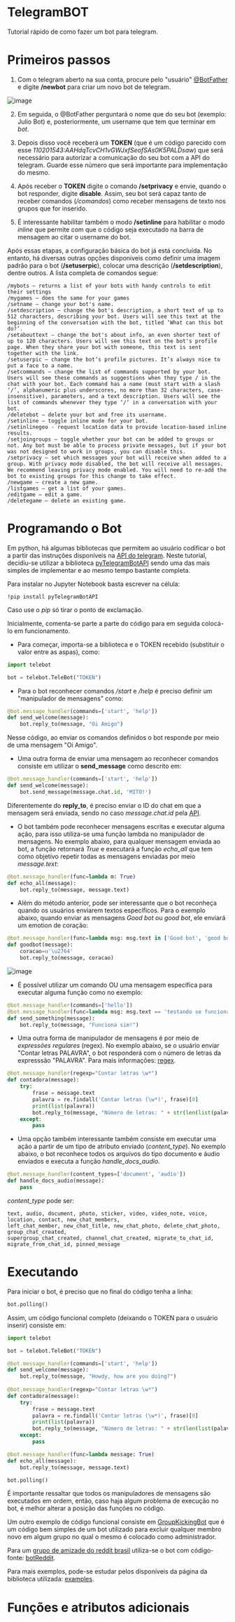 # TelegramBOT
Tutorial rápido de como fazer um bot para telegram.

# Primeiros passos
1) Com o telegram aberto na sua conta, procure pelo "usuário" [@BotFather](https://core.telegram.org/bots#6-botfather) e digite **/newbot** para criar um novo bot de telegram.

![image](https://user-images.githubusercontent.com/56649205/77024513-80b63d00-696d-11ea-815a-67634e1a49df.png) 

2) Em seguida, o @BotFather perguntará o nome que do seu bot (exemplo: Julio Bot) e, posteriormente, um username que tem que terminar em *bot*. 

3) Depois disso você receberá um **TOKEN** (que é um código parecido com esse *110201543:AAHdqTcvCH1vGWJxfSeofSAs0K5PALDsaw*) que será necessário para autorizar a comunicação do seu bot com a API do telegram. Guarde esse número que será importante para implementação do mesmo. 

4) Após receber o **TOKEN** digite o comando **/setprivacy** e envie, quando o bot responder, digite **disable**. Assim, seu bot será capaz tanto de receber comandos (*/comandos*) como receber mensagens de texto nos grupos que for inserido. 

5) É interessante habilitar também o modo **/setinline** para habilitar o modo *inline* que permite com que o código seja executado na barra de mensagem ao citar o username do bot. 

Após essas etapas, a configuração básica do bot já está concluída. No entanto, há diversas outras opções disponíveis como definir uma imagem padrão para o bot (**/setuserpic**), colocar uma descrição (**/setdescription**), dentre outros. A lista completa de comandos segue:

```
/mybots — returns a list of your bots with handy controls to edit their settings
/mygames — does the same for your games
/setname – change your bot's name.
/setdescription — change the bot's description, a short text of up to 512 characters, describing your bot. Users will see this text at the beginning of the conversation with the bot, titled ‘What can this bot do?’.
/setabouttext — change the bot's about info, an even shorter text of up to 120 characters. Users will see this text on the bot's profile page. When they share your bot with someone, this text is sent together with the link.
/setuserpic — change the bot‘s profile pictures. It’s always nice to put a face to a name.
/setcommands — change the list of commands supported by your bot. Users will see these commands as suggestions when they type / in the chat with your bot. Each command has a name (must start with a slash ‘/’, alphanumeric plus underscores, no more than 32 characters, case-insensitive), parameters, and a text description. Users will see the list of commands whenever they type ‘/’ in a conversation with your bot.
/deletebot — delete your bot and free its username.
/setinline — toggle inline mode for your bot.
/setinlinegeo - request location data to provide location-based inline results.
/setjoingroups — toggle whether your bot can be added to groups or not. Any bot must be able to process private messages, but if your bot was not designed to work in groups, you can disable this.
/setprivacy — set which messages your bot will receive when added to a group. With privacy mode disabled, the bot will receive all messages. We recommend leaving privacy mode enabled. You will need to re-add the bot to existing groups for this change to take effect.
/newgame — create a new game.
/listgames — get a list of your games.
/editgame — edit a game.
/deletegame — delete an existing game.
```

# Programando o Bot
Em python, há algumas bibliotecas que permitem ao usuário codificar o bot a partir das instruções disponíveis na [API do telegram](https://core.telegram.org/bots/api). Neste tutorial, decidiu-se utilizar a biblioteca [pyTelegramBotAPI](https://github.com/eternnoir/pyTelegramBotAPI) sendo uma das mais simples de implementar e ao mesmo tempo bastante completa. 

Para instalar no Jupyter Notebook basta escrever na célula:
```
!pip install pyTelegramBotAPI
```
Caso use o *pip* só tirar o ponto de exclamação. 

Inicialmente, comenta-se parte a parte do código para em seguida colocá-lo em funcionamento. 

- Para começar, importa-se a biblioteca e o TOKEN recebido (substituir o valor entre as aspas), como:

```Python
import telebot

bot = telebot.TeleBot("TOKEN")
```

- Para o bot reconhecer comandos */start* e */help* é preciso definir um "manipulador de mensagens" como:

```Python
@bot.message_handler(commands=['start', 'help'])
def send_welcome(message):
	bot.reply_to(message, "Oi Amigo")
```

Nesse código, ao enviar os comandos definidos o bot responde por meio de uma mensagem "Oi Amigo". 

- Uma outra forma de enviar uma mensagem ao reconhecer comandos consiste em utilizar o **send_message** como descrito em:

```Python
@bot.message_handler(commands=['start', 'help'])
def send_welcome(message):
	bot.send_message(message.chat.id, 'MITO!')
```
Diferentemente do **reply_to**, é preciso enviar o ID do chat em que a mensagem será enviada, sendo no caso *message.chat.id* pela [API](https://core.telegram.org/bots/api).

- O bot também pode reconhecer mensagens escritas e executar alguma ação, para isso utiliza-se uma função lambda no manipulador de mensagens. No exemplo abaixo, para qualquer mensagem enviada ao bot, a função retornará *True* e executará a função *echo_all* que tem como objetivo repetir todas as mensagens enviadas por meio *message.text*:

```Python
@bot.message_handler(func=lambda m: True)
def echo_all(message):
	bot.reply_to(message, message.text)
```
- Além do método anterior, pode ser interessante que o bot reconheça quando os usuários enviarem textos específicos. Para o exemplo abaixo, quando enviar as mensagens *Good bot* ou *good bot*, ele enviará um emotion de coração:

```Python
@bot.message_handler(func=lambda msg: msg.text in ['Good bot', 'good bot'])
def goodbot(message):
    coracao=u'\u2764'
    bot.reply_to(message, coracao)
```

![image](https://user-images.githubusercontent.com/56649205/77130763-f71f7180-6a37-11ea-8f94-b8eb5a1680e4.png)

- É possível utilizar um comando OU uma mensagem específica para executar alguma função como no exemplo:

```Python
@bot.message_handler(commands=['hello'])
@bot.message_handler(func=lambda msg: msg.text == 'testando se funciona')
def send_something(message):
    bot.reply_to(message, "Funciona sim!")
```

- Uma outra forma de manipulador de mensagens é por meio de *expressões regulares* (regex). No exemplo abaixo, se o usuário enviar "Contar letras PALAVRA", o bot responderá com o número de letras da expresssão "PALAVRA". Para mais informações: [regex](https://docs.python.org/3/library/re.html).

```Python
@bot.message_handler(regexp="Contar letras \w*")
def contadora(message):
    try:
        frase = message.text
        palavra = re.findall('Contar letras (\w*)', frase)[0]
        print(list(palavra))
        bot.reply_to(message, "Número de letras: " + str(len(list(palavra))))
    except:
        pass
```

- Uma opção também interessante também consiste em executar uma ação a partir de um tipo de atributo enviado (*content_type*). No exemplo abaixo, o bot reconhece todos os arquivos do tipo documento e áudio enviados e executa a função *handle_docs_audio*. 

```Python
@bot.message_handler(content_types=['document', 'audio'])
def handle_docs_audio(message):
    pass
```

*content_type* pode ser: 
```
text, audio, document, photo, sticker, video, video_note, voice, location, contact, new_chat_members, 
left_chat_member, new_chat_title, new_chat_photo, delete_chat_photo, group_chat_created, 
supergroup_chat_created, channel_chat_created, migrate_to_chat_id, migrate_from_chat_id, pinned_message
```

# Executando
Para iniciar o bot, é preciso que no final do código tenha a linha:

```Python
bot.polling()
```

Assim, um código funcional completo (deixando o TOKEN para o usuário inserir) consiste em:

```Python
import telebot

bot = telebot.TeleBot("TOKEN")

@bot.message_handler(commands=['start', 'help'])
def send_welcome(message):
	bot.reply_to(message, "Howdy, how are you doing?")
	
@bot.message_handler(regexp="Contar letras \w*")
def contadora(message):
    try:
        frase = message.text
        palavra = re.findall('Contar letras (\w*)', frase)[0]
        print(list(palavra))
        bot.reply_to(message, "Número de letras: " + str(len(list(palavra))))
    except:
        pass

@bot.message_handler(func=lambda message: True)
def echo_all(message):
	bot.reply_to(message, message.text)

bot.polling()
```
É importante ressaltar que todos os manipuladores de mensagens são executados em ordem, então, caso haja algum problema de execução no bot, é melhor alterar a posição das funções no código. 

Um outro exemplo de código funcional consiste em [GroupKickingBot](https://github.com/luiseduardobr1/TelegramBOT/blob/master/GroupKickingBot.py) que é um código bem simples de um bot utilizado para excluir qualquer membro novo em algum grupo no qual o mesmo é colocado como administrador. 

Para um [grupo de amizade do reddit brasil](https://t.me/joinchat/NLSAqhl4ZdiubHNwUCWwjQ) utiliza-se o bot com código-fonte: [botReddit](https://github.com/luiseduardobr1/TelegramBOT/blob/master/botReddit.py).

Para mais exemplos, pode-se estudar pelos disponíveis da página da biblioteca utilizada: [examples](https://github.com/eternnoir/pyTelegramBotAPI/tree/master/examples). 

# Funções e atributos adicionais
